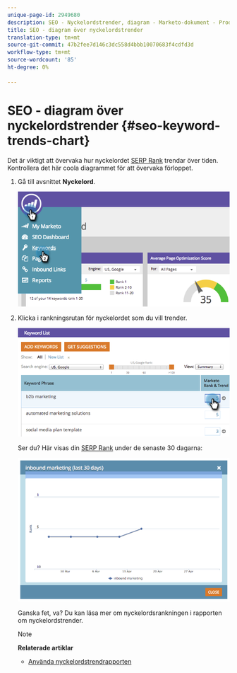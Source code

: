 ```yaml
---
unique-page-id: 2949680
description: SEO - Nyckelordstrender, diagram - Marketo-dokument - Produktdokumentation
title: SEO - diagram över nyckelordstrender
translation-type: tm+mt
source-git-commit: 47b2fee7d146c3dc558d4bbb10070683f4cdfd3d
workflow-type: tm+mt
source-wordcount: '85'
ht-degree: 0%

---
```



# SEO - diagram över nyckelordstrender {#seo-keyword-trends-chart}

Det är viktigt att övervaka hur nyckelordet [SERP Rank](../../../../product-docs/additional-apps/seo/understanding-seo/understanding-search-engine-optimization.md) trendar över tiden. Kontrollera det här coola diagrammet för att övervaka förloppet.

1. Gå till avsnittet **Nyckelord**.

   ![](assets/image2014-9-18-12-3a5-3a7.png)

1. Klicka i rankningsrutan för nyckelordet som du vill trender.

   ![](assets/image2014-9-18-12-3a5-3a11.png)

   Ser du? Här visas din [SERP Rank](../../../../product-docs/additional-apps/seo/understanding-seo/understanding-search-engine-optimization.md) under de senaste 30 dagarna:

   ![](assets/image2014-9-18-12-3a5-3a14.png)

   Ganska fet, va? Du kan läsa mer om nyckelordsrankningen i rapporten om nyckelordstrender.

   >[!NOTE]
   >
   >**Relaterade artiklar**
   >
   >    
   >    
   >    * [Använda nyckelordstrendrapporten](../../../../product-docs/additional-apps/seo/reports/seo-use-the-keyword-trends-report.md)


